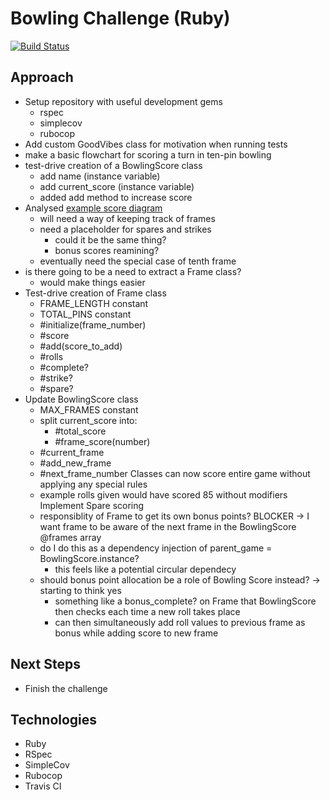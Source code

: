 # Bowling Challenge (Ruby)

[![Build Status](https://app.travis-ci.com/PKilgarriff/bowling-challenge-ruby.svg?branch=main)](https://app.travis-ci.com/PKilgarriff/bowling-challenge-ruby)

## Approach

- Setup repository with useful development gems
    - rspec
    - simplecov
    - rubocop
- Add custom GoodVibes class for motivation when running tests
- make a basic flowchart for scoring a turn in ten-pin bowling
- test-drive creation of a BowlingScore class
    - add name (instance variable)
    - add current_score (instance variable)
    - added add method to increase score
- Analysed [example score diagram](/images/example_ten_pin_scoring.png)
    - will need a way of keeping track of frames
    - need a placeholder for spares and strikes
        - could it be the same thing?
        - bonus scores reamining?
    - eventually need the special case of tenth frame
- is there going to be a need to extract a Frame class?
    - would make things easier
- Test-drive creation of Frame class
    - FRAME_LENGTH constant
    - TOTAL_PINS constant
    - #initialize(frame_number)
    - #score
    - #add(score_to_add)
    - #rolls
    - #complete?
    - #strike?
    - #spare?
- Update BowlingScore class
    - MAX_FRAMES constant
    - split current_score into:
        - #total_score
        - #frame_score(number)
    - #current_frame
    - #add_new_frame
    - #next_frame_number
Classes can now score entire game without applying any special rules
    - example rolls given would have scored 85 without modifiers
Implement Spare scoring
    - responsiblity of Frame to get its own bonus points?
BLOCKER -> I want frame to be aware of the next frame in the BowlingScore @frames array
    - do I do this as a dependency injection of parent_game = BowlingScore.instance?
        - this feels like a potential circular dependecy
    - should bonus point allocation be a role of Bowling Score instead? -> starting to think yes
        - something like a bonus_complete? on Frame that BowlingScore then checks each time a new roll takes place
        - can then simultaneously add roll values to previous frame as bonus while adding score to new frame


## Next Steps

- Finish the challenge

## Technologies

- Ruby
- RSpec
- SimpleCov
- Rubocop
- Travis CI
